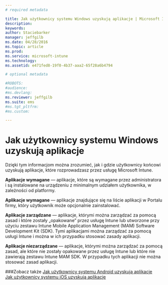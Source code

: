 ```yaml
---
# required metadata

title: Jak użytkownicy systemu Windows uzyskują aplikacje | Microsoft Intune
description:
keywords:
author: Staciebarker
manager: jeffgilb
ms.date: 04/28/2016
ms.topic: article
ms.prod:
ms.service: microsoft-intune
ms.technology:
ms.assetid: e471fed8-19f0-4b37-aaa2-65f28a6b4794

# optional metadata

#ROBOTS:
#audience:
#ms.devlang:
ms.reviewer: jeffgilb
ms.suite: ems
#ms.tgt_pltfrm:
#ms.custom:

---
```



# Jak użytkownicy systemu Windows uzyskują aplikacje

Dzięki tym informacjom można zrozumieć, jak i gdzie użytkownicy końcowi uzyskują aplikacje, które rozprowadzasz przez usługę Microsoft Intune. 

**Aplikacje wymagane** — aplikacje, które są wymagane przez administratora i są instalowane na urządzeniu z minimalnym udziałem użytkownika, w zależności od platformy.

**Aplikacje wymagane** — aplikacje znajdujące się na liście aplikacji w Portalu firmy, który użytkownik może opcjonalnie zainstalować.

**Aplikacje zarządzane** — aplikacje, którymi można zarządzać za pomocą zasad i które zostały „opakowane” przez usługę Intune lub utworzone przy użyciu zestawu Intune Mobile Application Management (MAM) Software Development Kit (SDK). Tymi aplikacjami można zarządzać za pomocą usługi Intune i można w ich przypadku stosować zasady aplikacji.

**Aplikacje niezarządzane** — aplikacje, którymi można zarządzać za pomocą zasad, ale które nie zostały opakowane przez usługę Intune lub które nie zawierają zestawu Intune MAM SDK. W przypadku tych aplikacji nie można stosować zasad aplikacji.

###Zobacz także
[Jak użytkownicy systemu Android uzyskują aplikacje](how-your-android-users-get-their-apps.md)</br>
[Jak użytkownicy systemu iOS uzyskują aplikacje](how-your-ios-users-get-their-apps.md)


<!--HONumber=May16_HO1-->


